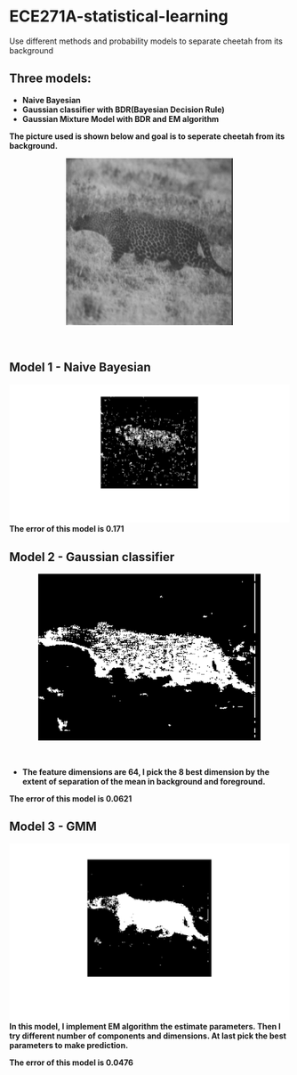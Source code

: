 # ECE271A-statistical-learning
Use different methods and probability models to separate cheetah from its background

## Three models:
- __Naive Bayesian__
- __Gaussian classifier with BDR(Bayesian Decision Rule)__
- __Gaussian Mixture Model with BDR and EM algorithm__

__The picture used is shown below and goal is to seperate cheetah from its background.__
<div align=center>
 <img src="https://raw.githubusercontent.com/jiangdada1221/ECE271A-statistical-learning/master/cheetah.jpg" width = "300" height = "300" alt="cheetah" align=center /> 
</div><br><br>

## Model 1 - Naive Bayesian
![Aaron Swartz](https://raw.githubusercontent.com/jiangdada1221/ECE271A-statistical-learning/master/naiveBayesian/prediction.jpg)
__The error of this model is 0.171__

## Model 2 - Gaussian classifier
<div align=center>
 <img src="https://raw.githubusercontent.com/jiangdada1221/ECE271A-statistical-learning/master/GaussianModel/prediction.jpg" width = "400" height = "300" alt="cheetah" align=center /> 
</div><br><br>

- __The feature dimensions are 64, I pick the 8 best dimension by the extent of separation of the mean in background and foreground.__

__The error of this model is 0.0621__

## Model 3 - GMM 
![Aaron Swartz](https://raw.githubusercontent.com/jiangdada1221/ECE271A-statistical-learning/master/GMM_EM/prediction.jpg)
__In this model, I implement EM algorithm the estimate parameters. Then I try different number of components and dimensions. At last pick the best parameters to make prediction.__

__The error of this model is 0.0476__
